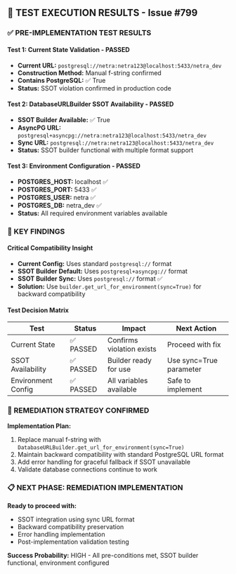 ## 🧪 TEST EXECUTION RESULTS - Issue #799

### ✅ PRE-IMPLEMENTATION TEST RESULTS

#### Test 1: Current State Validation - **PASSED**
- **Current URL:** `postgresql://netra:netra123@localhost:5433/netra_dev`
- **Construction Method:** Manual f-string confirmed
- **Contains PostgreSQL:** ✅ True
- **Status:** SSOT violation confirmed in production code

#### Test 2: DatabaseURLBuilder SSOT Availability - **PASSED**
- **SSOT Builder Available:** ✅ True  
- **AsyncPG URL:** `postgresql+asyncpg://netra:netra123@localhost:5433/netra_dev`
- **Sync URL:** `postgresql://netra:netra123@localhost:5433/netra_dev`
- **Status:** SSOT builder functional with multiple format support

#### Test 3: Environment Configuration - **PASSED**  
- **POSTGRES_HOST:** localhost ✅
- **POSTGRES_PORT:** 5433 ✅
- **POSTGRES_USER:** netra ✅
- **POSTGRES_DB:** netra_dev ✅
- **Status:** All required environment variables available

### 🎯 KEY FINDINGS

#### Critical Compatibility Insight
- **Current Config:** Uses standard `postgresql://` format
- **SSOT Builder Default:** Uses `postgresql+asyncpg://` format  
- **SSOT Builder Sync:** Uses `postgresql://` format ✅
- **Solution:** Use `builder.get_url_for_environment(sync=True)` for backward compatibility

#### Test Decision Matrix
| Test | Status | Impact | Next Action |
|------|--------|--------|-------------|
| Current State | ✅ PASSED | Confirms violation exists | Proceed with fix |
| SSOT Availability | ✅ PASSED | Builder ready for use | Use sync=True parameter |  
| Environment Config | ✅ PASSED | All variables available | Safe to implement |

### 🔧 REMEDIATION STRATEGY CONFIRMED

**Implementation Plan:**
1. Replace manual f-string with `DatabaseURLBuilder.get_url_for_environment(sync=True)`
2. Maintain backward compatibility with standard PostgreSQL URL format
3. Add error handling for graceful fallback if SSOT unavailable
4. Validate database connections continue to work

### 📋 NEXT PHASE: REMEDIATION IMPLEMENTATION

**Ready to proceed with:**
- SSOT integration using sync URL format
- Backward compatibility preservation
- Error handling implementation
- Post-implementation validation testing

**Success Probability:** HIGH - All pre-conditions met, SSOT builder functional, environment configured